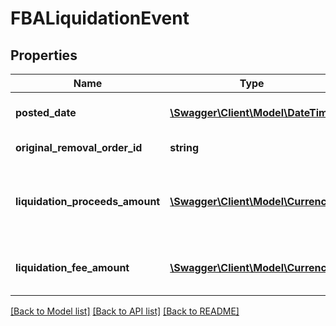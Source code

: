 # FBALiquidationEvent

## Properties
Name | Type | Description | Notes
------------ | ------------- | ------------- | -------------
**posted_date** | [**\Swagger\Client\Model\\DateTime**](\DateTime.md) | The date and time when the financial event was posted. | [optional] 
**original_removal_order_id** | **string** | The identifier for the original removal order. | [optional] 
**liquidation_proceeds_amount** | [**\Swagger\Client\Model\Currency**](Currency.md) | The amount paid by the liquidator for the seller&#39;s inventory. The seller receives this amount minus LiquidationFeeAmount. | [optional] 
**liquidation_fee_amount** | [**\Swagger\Client\Model\Currency**](Currency.md) | The fee charged to the seller by Amazon for liquidating the seller&#39;s FBA inventory. | [optional] 

[[Back to Model list]](../README.md#documentation-for-models) [[Back to API list]](../README.md#documentation-for-api-endpoints) [[Back to README]](../README.md)


